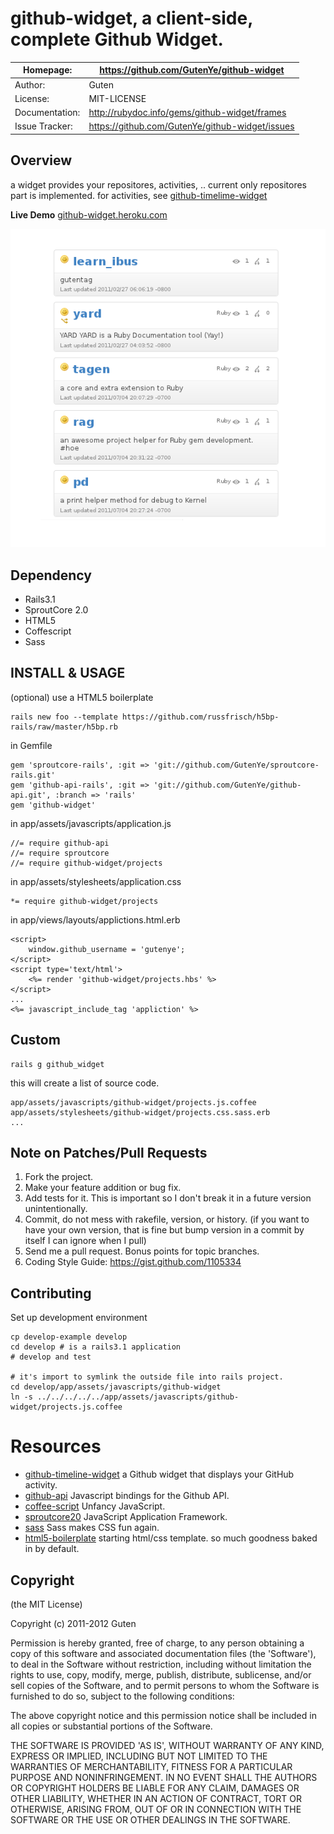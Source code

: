 github-widget, a client-side, complete Github Widget.
====================================================

| Homepage:      |  https://github.com/GutenYe/github-widget       |
|----------------|------------------------------------------------------       |
| Author:	       | Guten                                                 |
| License:       | MIT-LICENSE                                                |
| Documentation: | http://rubydoc.info/gems/github-widget/frames                |
| Issue Tracker: | https://github.com/GutenYe/github-widget/issues |

Overview
--------

a widget provides your repositores, activities, ..  current only repositores part is implemented.  for activities, see [github-timelime-widget](https://github.com/alindeman/github-timeline-widget)

**Live Demo** [github-widget.heroku.com](http://github-widget.heroku.com)

![screenshot](https://github.com/GutenYe/github-widget/raw/master/snapshot.png)

Dependency
----------

* Rails3.1 
* SproutCore 2.0 
* HTML5 
* Coffescript 
* Sass

INSTALL & USAGE
---------------

(optional) use a HTML5 boilerplate

	rails new foo --template https://github.com/russfrisch/h5bp-rails/raw/master/h5bp.rb

in Gemfile

	gem 'sproutcore-rails', :git => 'git://github.com/GutenYe/sproutcore-rails.git'
	gem 'github-api-rails', :git => 'git://github.com/GutenYe/github-api.git', :branch => 'rails'
	gem 'github-widget'

in app/assets/javascripts/application.js

	//= require github-api
	//= require sproutcore
	//= require github-widget/projects

in app/assets/stylesheets/application.css

	*= require github-widget/projects

in app/views/layouts/applictions.html.erb

	<script>
		window.github_username = 'gutenye';
	</script>
	<script type='text/html'>
		<%= render 'github-widget/projects.hbs' %>
	</script>
	...
	<%= javascript_include_tag 'appliction' %>
		
Custom
------

	rails g github_widget

this will create a list of source code.

	app/assets/javascripts/github-widget/projects.js.coffee
	app/assets/stylesheets/github-widget/projects.css.sass.erb
	...

Note on Patches/Pull Requests
-----------------------------

1. Fork the project.
2. Make your feature addition or bug fix.
3. Add tests for it. This is important so I don't break it in a future version unintentionally.
4. Commit, do not mess with rakefile, version, or history. (if you want to have your own version, that is fine but bump version in a commit by itself I can ignore when I pull)
5. Send me a pull request. Bonus points for topic branches.
6. Coding Style Guide: https://gist.github.com/1105334


Contributing
-------------

Set up development environment

	cp develop-example develop
	cd develop # is a rails3.1 application
	# develop and test

	# it's import to symlink the outside file into rails project.
	cd develop/app/assets/javascripts/github-widget
	ln -s ../../../../../app/assets/javascripts/github-widget/projects.js.coffee 

Resources
=========

* [github-timeline-widget](https://github.com/alindeman/github-timeline-widget) a Github widget that displays your GitHub activity.
* [github-api](https://github.com/fitzgen/github-api) Javascript bindings for the Github API.
* [coffee-script](https://github.com/jashkenas/coffee-script) Unfancy JavaScript.
* [sproutcore20](https://github.com/sproutcore/sproutcore20) JavaScript Application Framework.
* [sass](https://github.com/nex3/sass) Sass makes CSS fun again. 
* [html5-boilerplate](https://github.com/paulirish/html5-boilerplate) starting html/css template. so much goodness baked in by default.

Copyright
---------

(the MIT License)

Copyright (c) 2011-2012 Guten

Permission is hereby granted, free of charge, to any person obtaining a copy of this software and associated documentation files (the 'Software'), to deal in the Software without restriction, including without limitation the rights to use, copy, modify, merge, publish, distribute, sublicense, and/or sell copies of the Software, and to permit persons to whom the Software is furnished to do so, subject to the following conditions:

The above copyright notice and this permission notice shall be included in all copies or substantial portions of the Software.

THE SOFTWARE IS PROVIDED 'AS IS', WITHOUT WARRANTY OF ANY KIND, EXPRESS OR IMPLIED, INCLUDING BUT NOT LIMITED TO THE WARRANTIES OF MERCHANTABILITY, FITNESS FOR A PARTICULAR PURPOSE AND NONINFRINGEMENT.  IN NO EVENT SHALL THE AUTHORS OR COPYRIGHT HOLDERS BE LIABLE FOR ANY CLAIM, DAMAGES OR OTHER LIABILITY, WHETHER IN AN ACTION OF CONTRACT, TORT OR OTHERWISE, ARISING FROM, OUT OF OR IN CONNECTION WITH THE SOFTWARE OR THE USE OR OTHER DEALINGS IN THE SOFTWARE.
